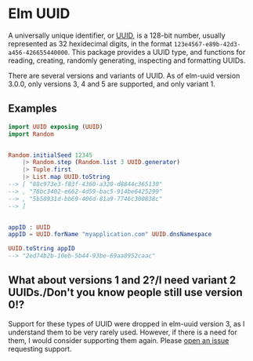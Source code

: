 # Elm UUID

A universally unique identifier, or [UUID], is a 128-bit number,
usually represented as 32 hexidecimal digits, in the format
`123e4567-e89b-42d3-a456-426655440000`. This package provides a UUID type, and
functions for reading, creating, randomly generating, inspecting and formatting
UUIDs.

There are several versions and variants of UUID. As of elm-uuid version 3.0.0,
only versions 3, 4 and 5 are supported, and only variant 1.


## Examples

```elm
import UUID exposing (UUID)
import Random


Random.initialSeed 12345
    |> Random.step (Random.list 3 UUID.generator)
    |> Tuple.first
    |> List.map UUID.toString
--> [ "88c973e3-f83f-4360-a320-d8844c365130"
--> , "78bc3402-e662-4d59-bac5-914be6425299"
--> , "5b58931d-bb69-406d-81a9-7746c300838c"
--> ]


appID : UUID
appID = UUID.forName "myapplication.com" UUID.dnsNamespace

UUID.toString appID
--> "2ed74b2b-10eb-5b44-93be-69aa8952caac"
```


## What about versions 1 and 2?/I need variant 2 UUIDs./Don't you know people still use version 0!?

Support for these types of UUID were dropped in elm-uuid version 3, as I
understand them to be very rarely used. However, if there is a need for them,
I would consider supporting them again. Please [open an issue][new-issue]
requesting support.


[UUID]: https://en.wikipedia.org/wiki/Universally_unique_identifier
[new-issue]: https://github.com/TSFoster/elm-uuid/issues/new
